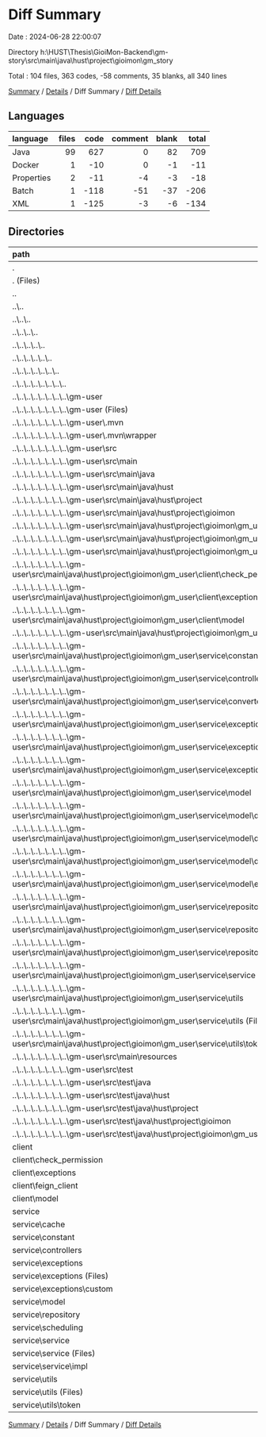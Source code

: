 # Diff Summary

Date : 2024-06-28 22:00:07

Directory h:\\HUST\\Thesis\\GioiMon-Backend\\gm-story\\src\\main\\java\\hust\\project\\gioimon\\gm_story

Total : 104 files,  363 codes, -58 comments, 35 blanks, all 340 lines

[Summary](results.md) / [Details](details.md) / Diff Summary / [Diff Details](diff-details.md)

## Languages
| language | files | code | comment | blank | total |
| :--- | ---: | ---: | ---: | ---: | ---: |
| Java | 99 | 627 | 0 | 82 | 709 |
| Docker | 1 | -10 | 0 | -1 | -11 |
| Properties | 2 | -11 | -4 | -3 | -18 |
| Batch | 1 | -118 | -51 | -37 | -206 |
| XML | 1 | -125 | -3 | -6 | -134 |

## Directories
| path | files | code | comment | blank | total |
| :--- | ---: | ---: | ---: | ---: | ---: |
| . | 104 | 363 | -58 | 35 | 340 |
| . (Files) | 2 | 44 | 0 | 10 | 54 |
| .. | 48 | -1,260 | -70 | -237 | -1,567 |
| ..\\.. | 48 | -1,260 | -70 | -237 | -1,567 |
| ..\\..\\.. | 48 | -1,260 | -70 | -237 | -1,567 |
| ..\\..\\..\\.. | 48 | -1,260 | -70 | -237 | -1,567 |
| ..\\..\\..\\..\\.. | 48 | -1,260 | -70 | -237 | -1,567 |
| ..\\..\\..\\..\\..\\.. | 48 | -1,260 | -70 | -237 | -1,567 |
| ..\\..\\..\\..\\..\\..\\.. | 48 | -1,260 | -70 | -237 | -1,567 |
| ..\\..\\..\\..\\..\\..\\..\\.. | 48 | -1,260 | -70 | -237 | -1,567 |
| ..\\..\\..\\..\\..\\..\\..\\..\\gm-user | 48 | -1,260 | -70 | -237 | -1,567 |
| ..\\..\\..\\..\\..\\..\\..\\..\\gm-user (Files) | 3 | -253 | -54 | -44 | -351 |
| ..\\..\\..\\..\\..\\..\\..\\..\\gm-user\\.mvn | 1 | -2 | 0 | -1 | -3 |
| ..\\..\\..\\..\\..\\..\\..\\..\\gm-user\\.mvn\\wrapper | 1 | -2 | 0 | -1 | -3 |
| ..\\..\\..\\..\\..\\..\\..\\..\\gm-user\\src | 44 | -1,005 | -16 | -192 | -1,213 |
| ..\\..\\..\\..\\..\\..\\..\\..\\gm-user\\src\\main | 43 | -996 | -16 | -187 | -1,199 |
| ..\\..\\..\\..\\..\\..\\..\\..\\gm-user\\src\\main\\java | 42 | -987 | -12 | -185 | -1,184 |
| ..\\..\\..\\..\\..\\..\\..\\..\\gm-user\\src\\main\\java\\hust | 42 | -987 | -12 | -185 | -1,184 |
| ..\\..\\..\\..\\..\\..\\..\\..\\gm-user\\src\\main\\java\\hust\\project | 42 | -987 | -12 | -185 | -1,184 |
| ..\\..\\..\\..\\..\\..\\..\\..\\gm-user\\src\\main\\java\\hust\\project\\gioimon | 42 | -987 | -12 | -185 | -1,184 |
| ..\\..\\..\\..\\..\\..\\..\\..\\gm-user\\src\\main\\java\\hust\\project\\gioimon\\gm_user | 42 | -987 | -12 | -185 | -1,184 |
| ..\\..\\..\\..\\..\\..\\..\\..\\gm-user\\src\\main\\java\\hust\\project\\gioimon\\gm_user (Files) | 1 | -13 | 0 | -3 | -16 |
| ..\\..\\..\\..\\..\\..\\..\\..\\gm-user\\src\\main\\java\\hust\\project\\gioimon\\gm_user\\client | 4 | -133 | 0 | -35 | -168 |
| ..\\..\\..\\..\\..\\..\\..\\..\\gm-user\\src\\main\\java\\hust\\project\\gioimon\\gm_user\\client\\check_permission | 1 | -14 | 0 | -4 | -18 |
| ..\\..\\..\\..\\..\\..\\..\\..\\gm-user\\src\\main\\java\\hust\\project\\gioimon\\gm_user\\client\\exceptions | 2 | -87 | 0 | -21 | -108 |
| ..\\..\\..\\..\\..\\..\\..\\..\\gm-user\\src\\main\\java\\hust\\project\\gioimon\\gm_user\\client\\model | 1 | -32 | 0 | -10 | -42 |
| ..\\..\\..\\..\\..\\..\\..\\..\\gm-user\\src\\main\\java\\hust\\project\\gioimon\\gm_user\\service | 37 | -841 | -12 | -147 | -1,000 |
| ..\\..\\..\\..\\..\\..\\..\\..\\gm-user\\src\\main\\java\\hust\\project\\gioimon\\gm_user\\service\\constants | 1 | -5 | 0 | -3 | -8 |
| ..\\..\\..\\..\\..\\..\\..\\..\\gm-user\\src\\main\\java\\hust\\project\\gioimon\\gm_user\\service\\controllers | 5 | -115 | -1 | -17 | -133 |
| ..\\..\\..\\..\\..\\..\\..\\..\\gm-user\\src\\main\\java\\hust\\project\\gioimon\\gm_user\\service\\converter | 3 | -39 | -2 | -11 | -52 |
| ..\\..\\..\\..\\..\\..\\..\\..\\gm-user\\src\\main\\java\\hust\\project\\gioimon\\gm_user\\service\\exceptions | 4 | -45 | -1 | -10 | -56 |
| ..\\..\\..\\..\\..\\..\\..\\..\\gm-user\\src\\main\\java\\hust\\project\\gioimon\\gm_user\\service\\exceptions (Files) | 1 | -27 | -1 | -3 | -31 |
| ..\\..\\..\\..\\..\\..\\..\\..\\gm-user\\src\\main\\java\\hust\\project\\gioimon\\gm_user\\service\\exceptions\\custom | 3 | -18 | 0 | -7 | -25 |
| ..\\..\\..\\..\\..\\..\\..\\..\\gm-user\\src\\main\\java\\hust\\project\\gioimon\\gm_user\\service\\model | 7 | -129 | 0 | -22 | -151 |
| ..\\..\\..\\..\\..\\..\\..\\..\\gm-user\\src\\main\\java\\hust\\project\\gioimon\\gm_user\\service\\model\\dto | 5 | -63 | 0 | -15 | -78 |
| ..\\..\\..\\..\\..\\..\\..\\..\\gm-user\\src\\main\\java\\hust\\project\\gioimon\\gm_user\\service\\model\\dto\\request | 2 | -27 | 0 | -6 | -33 |
| ..\\..\\..\\..\\..\\..\\..\\..\\gm-user\\src\\main\\java\\hust\\project\\gioimon\\gm_user\\service\\model\\dto\\response | 3 | -36 | 0 | -9 | -45 |
| ..\\..\\..\\..\\..\\..\\..\\..\\gm-user\\src\\main\\java\\hust\\project\\gioimon\\gm_user\\service\\model\\entity | 2 | -66 | 0 | -7 | -73 |
| ..\\..\\..\\..\\..\\..\\..\\..\\gm-user\\src\\main\\java\\hust\\project\\gioimon\\gm_user\\service\\repository | 4 | -126 | 0 | -18 | -144 |
| ..\\..\\..\\..\\..\\..\\..\\..\\gm-user\\src\\main\\java\\hust\\project\\gioimon\\gm_user\\service\\repository\\jdbc | 3 | -117 | 0 | -14 | -131 |
| ..\\..\\..\\..\\..\\..\\..\\..\\gm-user\\src\\main\\java\\hust\\project\\gioimon\\gm_user\\service\\repository\\jpa | 1 | -9 | 0 | -4 | -13 |
| ..\\..\\..\\..\\..\\..\\..\\..\\gm-user\\src\\main\\java\\hust\\project\\gioimon\\gm_user\\service\\service | 5 | -127 | -7 | -19 | -153 |
| ..\\..\\..\\..\\..\\..\\..\\..\\gm-user\\src\\main\\java\\hust\\project\\gioimon\\gm_user\\service\\utils | 8 | -255 | -1 | -47 | -303 |
| ..\\..\\..\\..\\..\\..\\..\\..\\gm-user\\src\\main\\java\\hust\\project\\gioimon\\gm_user\\service\\utils (Files) | 5 | -171 | -1 | -26 | -198 |
| ..\\..\\..\\..\\..\\..\\..\\..\\gm-user\\src\\main\\java\\hust\\project\\gioimon\\gm_user\\service\\utils\\token | 3 | -84 | 0 | -21 | -105 |
| ..\\..\\..\\..\\..\\..\\..\\..\\gm-user\\src\\main\\resources | 1 | -9 | -4 | -2 | -15 |
| ..\\..\\..\\..\\..\\..\\..\\..\\gm-user\\src\\test | 1 | -9 | 0 | -5 | -14 |
| ..\\..\\..\\..\\..\\..\\..\\..\\gm-user\\src\\test\\java | 1 | -9 | 0 | -5 | -14 |
| ..\\..\\..\\..\\..\\..\\..\\..\\gm-user\\src\\test\\java\\hust | 1 | -9 | 0 | -5 | -14 |
| ..\\..\\..\\..\\..\\..\\..\\..\\gm-user\\src\\test\\java\\hust\\project | 1 | -9 | 0 | -5 | -14 |
| ..\\..\\..\\..\\..\\..\\..\\..\\gm-user\\src\\test\\java\\hust\\project\\gioimon | 1 | -9 | 0 | -5 | -14 |
| ..\\..\\..\\..\\..\\..\\..\\..\\gm-user\\src\\test\\java\\hust\\project\\gioimon\\gm_user | 1 | -9 | 0 | -5 | -14 |
| client | 10 | 241 | 1 | 58 | 300 |
| client\\check_permission | 3 | 73 | 1 | 14 | 88 |
| client\\exceptions | 2 | 87 | 0 | 21 | 108 |
| client\\feign_client | 2 | 32 | 0 | 7 | 39 |
| client\\model | 3 | 49 | 0 | 16 | 65 |
| service | 44 | 1,338 | 11 | 204 | 1,553 |
| service\\cache | 1 | 67 | 0 | 6 | 73 |
| service\\constant | 2 | 21 | 0 | 5 | 26 |
| service\\controllers | 4 | 144 | 0 | 18 | 162 |
| service\\exceptions | 4 | 45 | 1 | 10 | 56 |
| service\\exceptions (Files) | 1 | 27 | 1 | 3 | 31 |
| service\\exceptions\\custom | 3 | 18 | 0 | 7 | 25 |
| service\\model | 8 | 131 | 0 | 28 | 159 |
| service\\repository | 6 | 371 | 10 | 27 | 408 |
| service\\scheduling | 5 | 97 | 0 | 20 | 117 |
| service\\service | 9 | 354 | 0 | 64 | 418 |
| service\\service (Files) | 4 | 43 | 0 | 20 | 63 |
| service\\service\\impl | 5 | 311 | 0 | 44 | 355 |
| service\\utils | 5 | 108 | 0 | 26 | 134 |
| service\\utils (Files) | 2 | 22 | 0 | 5 | 27 |
| service\\utils\\token | 3 | 86 | 0 | 21 | 107 |

[Summary](results.md) / [Details](details.md) / Diff Summary / [Diff Details](diff-details.md)